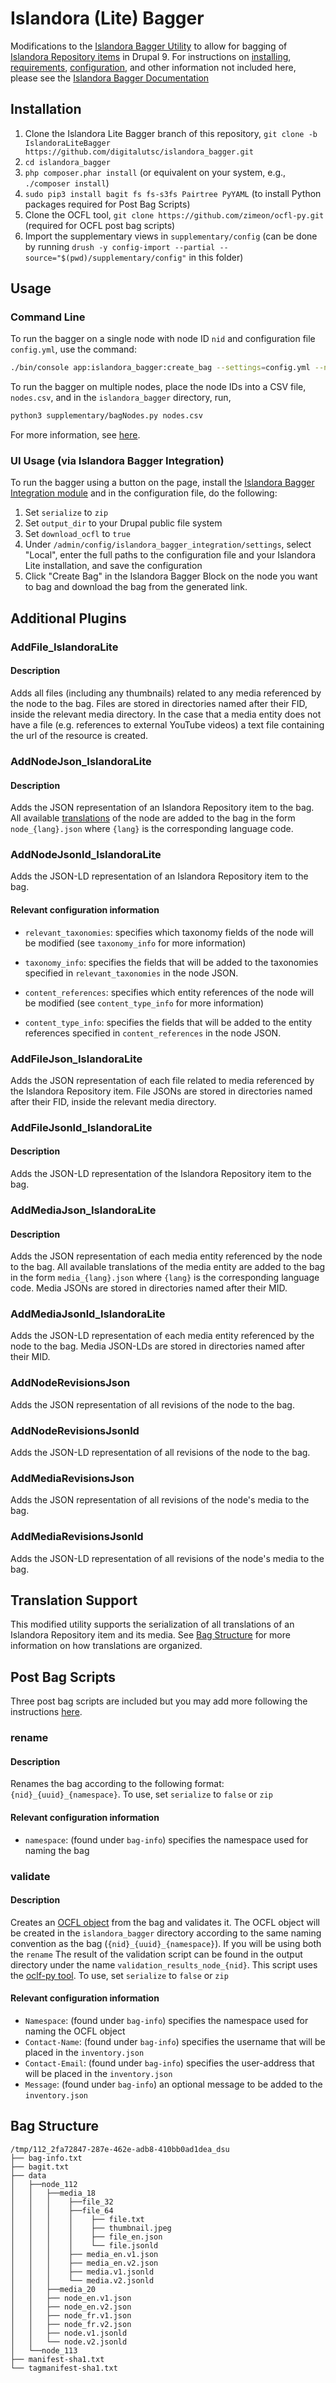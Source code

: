 # Islandora (Lite) Bagger
Modifications to the [Islandora Bagger Utility](https://github.com/mjordan/islandora_bagger) 
to allow for bagging of [Islandora Repository items](https://github.com/digitalutsc/islandora_content_type) in Drupal 9. 
For instructions on [installing](https://github.com/mjordan/islandora_bagger#installation), 
[requirements](https://github.com/mjordan/islandora_bagger#requirements), [configuration](https://github.com/mjordan/islandora_bagger#configuration),
and other information
not included here, please see the [Islandora Bagger Documentation](https://github.com/mjordan/islandora_bagger#islandora-bagger)

## Installation
1. Clone the Islandora Lite Bagger branch of this repository, `git clone -b IslandoraLiteBagger https://github.com/digitalutsc/islandora_bagger.git`
2. `cd islandora_bagger`
3. `php composer.phar install` (or equivalent on your system, e.g., `./composer install`)
4. `sudo pip3 install bagit fs fs-s3fs Pairtree PyYAML` (to install Python packages required for Post Bag Scripts)
5. Clone the OCFL tool, `git clone https://github.com/zimeon/ocfl-py.git` (required for OCFL post bag scripts) 
6. Import the supplementary views in `supplementary/config` (can be done by running `drush -y config-import --partial --source="$(pwd)/supplementary/config"` in this folder)

## Usage
### Command Line
To run the bagger on a single node with node ID `nid` and configuration file `config.yml`, use the command: 
```bash
./bin/console app:islandora_bagger:create_bag --settings=config.yml --node=nid
```
To run the bagger on multiple nodes, place the node IDs into a CSV file, `nodes.csv`, and in the `islandora_bagger` directory, run,
```bash
python3 supplementary/bagNodes.py nodes.csv
```
For more information, see [here](https://github.com/mjordan/islandora_bagger#command-line-usage).

### UI Usage (via Islandora Bagger Integration)
To run the bagger using a button on the page, install the [Islandora Bagger Integration module](https://github.com/mjordan/islandora_bagger_integration) and in the configuration file, do the following:
1. Set `serialize` to `zip`  
2. Set `output_dir` to your Drupal public file system 
3. Set `download_ocfl` to `true`
4. Under `/admin/config/islandora_bagger_integration/settings`, select "Local", enter the full paths to the configuration file and your Islandora Lite installation, and save the configuration
5. Click "Create Bag" in the Islandora Bagger Block on the node you want to bag and download the bag from the generated link. 

## Additional Plugins
### AddFile_IslandoraLite
#### Description
Adds all files (including any thumbnails) related to any media referenced
by the node to the bag. Files are stored in directories named after their FID, inside the relevant media directory.
In the case that a media entity does not have a file (e.g. references to external YouTube videos)
a text file containing the url of the resource is created.

### AddNodeJson_IslandoraLite
#### Description
Adds the JSON representation of an Islandora Repository item to the bag. All available [translations](#Translation-Support)
of the node are added to the bag in the form `node_{lang}.json` where `{lang}` 
is the corresponding language code.

### AddNodeJsonld_IslandoraLite
Adds the JSON-LD representation of an Islandora Repository item to the bag.

#### Relevant configuration information
- `relevant_taxonomies`: specifies which taxonomy fields of the node will be modified (see `taxonomy_info` for more information)

- `taxonomy_info`: specifies the fields that will be added to the taxonomies specified in `relevant_taxonomies` 
in the node JSON.

- `content_references`: specifies which entity references of the node will be modified (see `content_type_info` for more information)
  
- `content_type_info`: specifies the fields that will be added to the entity references specified in `content_references`
  in the node JSON.
  

### AddFileJson_IslandoraLite
Adds the JSON representation of each file related to media referenced by the Islandora Repository item.
File JSONs are stored in directories named after their FID, inside the relevant media directory.

### AddFileJsonld_IslandoraLite
#### Description
Adds the JSON-LD representation of the Islandora Repository item to the bag.

### AddMediaJson_IslandoraLite
#### Description
Adds the JSON representation of each media entity referenced by the node to the bag.
All available translations
of the media entity are added to the bag in the form `media_{lang}.json` where `{lang}`
is the corresponding language code.
Media JSONs are stored in directories named after their MID.

### AddMediaJsonld_IslandoraLite
Adds the JSON-LD representation of each media entity referenced by the node to the bag.
Media JSON-LDs are stored in directories named after their MID.

### AddNodeRevisionsJson
Adds the JSON representation of all revisions of the node to the bag.

### AddNodeRevisionsJsonld
Adds the JSON-LD representation of all revisions of the node to the bag.

### AddMediaRevisionsJson
Adds the JSON representation of all revisions of the node's media to the bag.

### AddMediaRevisionsJsonld
Adds the JSON-LD representation of all revisions of the node's media to the bag.


## Translation Support
This modified utility supports the serialization of all translations of an Islandora Repository item and its media. See [Bag Structure](#bag-structure) for more information on how translations are organized. 

## Post Bag Scripts
Three post bag scripts are included but you may add more following the instructions [here](https://github.com/mjordan/islandora_bagger#post-bag-scripts).
### rename
#### Description
Renames the bag according to the following format: `{nid}_{uuid}_{namespace}`.
To use, set `serialize` to `false` or `zip`
#### Relevant configuration information
- `namespace`: (found under `bag-info`) specifies the namespace used for naming the bag

### validate
#### Description
Creates an [OCFL object](https://ocfl.io/1.0/spec/) from the bag and validates it. 
The OCFL object will be created in the `islandora_bagger` directory according to the 
same naming convention as the bag (`{nid}_{uuid}_{namespace}`). If you will be using both the `rename`
The result of the validation script can be found in the output directory under the name `validation_results_node_{nid}`.
This script uses the [oclf-py tool](https://github.com/zimeon/ocfl-py).
To use, set `serialize` to `false` or `zip`

#### Relevant configuration information
- `Namespace`: (found under `bag-info`) specifies the namespace used for naming the OCFL object
- `Contact-Name`: (found under `bag-info`) specifies the username that will be placed in the `inventory.json`
- `Contact-Email`: (found under `bag-info`) specifies the user-address that will be placed in the `inventory.json`
- `Message`: (found under `bag-info`) an optional message to be added to the `inventory.json`

<!---
### uiIntegration
#### Description
Copies the contents of the output directory into the Drupal public file system to allow for support of the [Islandora 
Bagger UI](https://github.com/mjordan/islandora_bagger_integration). If you do not want to also have a copy of your
files in a directory outside of the Drupal public file system, you may simply set the `output_dir` to Drupal public file system path
and omit this script.

#### Relevant configuration information 
- `output_dir`: the original location of the bag
- `drupal_public_dir`: the full path to the Drupal public file system, can be found under `/admin/config/media/file-system` 


## Islandora Bagger Integration
The Islandora Lite Bagger allows for bagging nodes directly from their page via the 
[Islandora Bagger Integration module](https://github.com/mjordan/islandora_bagger_integration).
To setup bagging directly from the Drupal user interface, follow these instructions.
1. [Install](https://github.com/mjordan/islandora_bagger_integration#installation) and [configure](https://github.com/mjordan/islandora_bagger_integration#configuration) the Islandora Bagger Integration module.
2. In the configuration file, do the following:
  
    1. Set `serialize` to zip or tar.
    2. Set `drupal_public_dir` to your Drupal public file system
    3. Set `post_bag_scripts` to `["python3 src/PostBagScripts/uiIntegration.py"]`
3. Under `/admin/config/islandora_bagger_integration/settings`, select "Local", enter the full paths to the configuration file and your Islandora Lite installation, and save the configuration
4. Click "Create Bag" in the Islandora Bagger Block on the node you want to bag and download the bag from the generated link. 
-->

## Bag Structure
```text
/tmp/112_2fa72847-287e-462e-adb8-410bb0ad1dea_dsu
├── bag-info.txt
├── bagit.txt
├── data
│   ├──node_112
│   │   ├──media_18
│   │   │    ├──file_32
│   │   │    ├──file_64
│   │   │    │    ├── file.txt
│   │   │    │    ├── thumbnail.jpeg
│   │   │    │    ├── file_en.json
│   │   │    │    └── file.jsonld
│   │   │    ├── media_en.v1.json
│   │   │    ├── media_en.v2.json
│   │   │    ├── media.v1.jsonld
│   │   │    └── media.v2.jsonld
│   │   ├──media_20
│   │   ├── node_en.v1.json
│   │   ├── node_en.v2.json
│   │   ├── node_fr.v1.json
│   │   ├── node_fr.v2.json
│   │   ├── node.v1.jsonld
│   │   └── node.v2.jsonld
│   └──node_113
├── manifest-sha1.txt
└── tagmanifest-sha1.txt
```